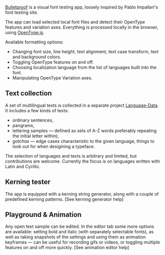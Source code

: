 [Bulletproof](https://hyvyys.github.io/Bulletproof/) is a visual font testing app, loosely inspired by Pablo Impallari's font testing site.

The app can load selected local font files and detect their OpenType features and variation axes. Everything is processed locally in the browser, using [OpenType.js](https://github.com/opentypejs/opentype.js).

Available formatting options:
  
  * Changing font size, line height, text alignment, text case transform, text and background colors.
  * Toggling OpenType features on and off.
  * Choosing localization language from the list of languages built into the font.
  * Manipulating OpenType Variation axes.

## Text collection

A set of multilingual texts is collected in a separate project [Language-Data](https://github.com/hyvyys/language-data). It&nbsp;includes a few kinds of texts:

  * ordinary sentences,
  * pangrams,
  * lettering samples — defined as sets of A-Z words preferably repeating the&nbsp;initial letter within),
  * _gotchas_ — edge cases characteristic to the given language, things to look out for when desigining a typeface.

The selection of languages and texts is arbitrary and limited, but contributions are welcome. Currently the focus is on languages written with Latin and Cyrillic.

## Kerning tester

The app is equipped with a <router-link to="/kerning">kerning string generator</router-link>, along with a couple of predefined kerning patterns. <router-link to="/help/kerning">[See kerning generator help]</router-link>

## Playground & Animation

Any open text sample can be edited. In the <router-link to="/editor">editor tab</router-link> some more options are available: setting bold and italic (with separately selectable fonts), as well as taking snapshots of the settings and using them as animation keyframes — can be useful for recording gifs or videos, or toggling multiple features on and off more quickly. <router-link to="/help/animation">[See animation editor help]</router-link>